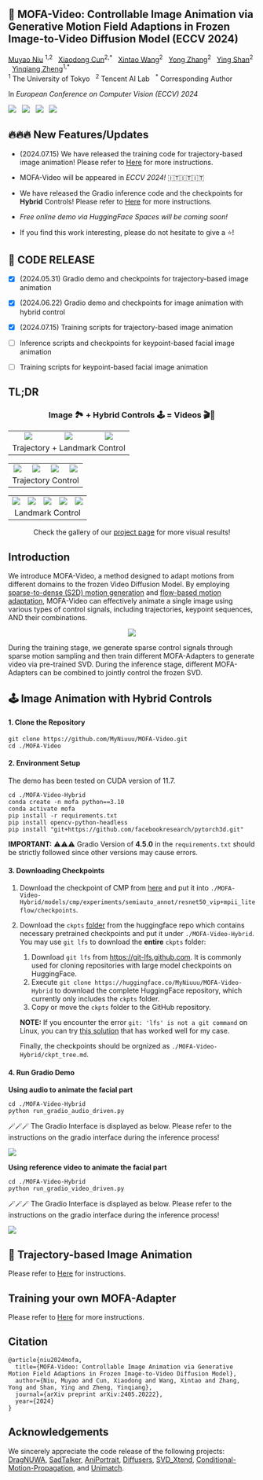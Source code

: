 



  <h2>🦄️ MOFA-Video: Controllable Image Animation via Generative Motion Field Adaptions in Frozen Image-to-Video Diffusion Model (ECCV 2024) </h2>
<div>
    <a href='https://myniuuu.github.io/' target='_blank'>Muyao Niu</a> <sup>1,2</sup> &nbsp;
    <a href='https://vinthony.github.io/academic/' target='_blank'>Xiaodong Cun</a><sup>2,*</sup> &nbsp;
    <a href='https://xinntao.github.io/' target='_blank'>Xintao Wang</a><sup>2</sup> &nbsp;
    <a href='https://yzhang2016.github.io/' target='_blank'>Yong Zhang</a><sup>2</sup> &nbsp; 
    <a href='https://scholar.google.com/citations?user=4oXBp9UAAAAJ&hl=en' target='_blank'>Ying Shan</a><sup>2</sup> &nbsp;
    <a href='https://scholar.google.com/citations?user=JD-5DKcAAAAJ&hl=en' target='_blank'>Yinqiang Zheng</a><sup>1,*</sup> &nbsp;
</div>
<div>
    <sup>1</sup> The University of Tokyo &nbsp; <sup>2</sup> Tencent AI Lab &nbsp; <sup>*</sup> Corresponding Author &nbsp; 
</div>


In *European Conference on Computer Vision (ECCV) 2024*


<a href='https://arxiv.org/abs/2405.20222'><img src='https://img.shields.io/badge/ArXiv-PDF-red'></a> &nbsp; <a href='https://myniuuu.github.io/MOFA_Video'><img src='https://img.shields.io/badge/Project-Page-Green'></a> &nbsp; <a href='https://huggingface.co/MyNiuuu/MOFA-Video-Traj'><img src='https://img.shields.io/badge/🤗 huggingface-MOFA_Traj-blue'></a> &nbsp; <a href='https://huggingface.co/MyNiuuu/MOFA-Video-Hybrid'><img src='https://img.shields.io/badge/🤗 huggingface-MOFA_Hybrid-yellow'></a>



## 🔥🔥🔥 New Features/Updates

- (2024.07.15) We have released the training code for trajectory-based image animation! Please refer to [Here](./Training/README.md) for more instructions.


- MOFA-Video will be appeared in *ECCV 2024!* 🇮🇹🇮🇹🇮🇹
- We have released the Gradio inference code and the checkpoints for **Hybrid** Controls! Please refer to [Here](./MOFA-Video-Hybrid/README.md) for more instructions. 
- *Free online demo via HuggingFace Spaces will be coming soon!*
- If you find this work interesting, please do not hesitate to give a ⭐!

## 📰 CODE RELEASE
- [x] (2024.05.31) Gradio demo and checkpoints for trajectory-based image animation
- [x] (2024.06.22) Gradio demo and checkpoints for image animation with hybrid control
- [x] (2024.07.15) Training scripts for trajectory-based image animation
- [ ] Inference scripts and checkpoints for keypoint-based facial image animation
- [ ] Training scripts for keypoint-based facial image animation



## TL;DR


<div align="center">
  <h3>
    Image 🏞️ + Hybrid Controls 🕹️ = Videos 🎬🍿
  </h3>
</div>


<table align="center">
  <tr>
    <td align="center">
      <img src="assets/teasers/hybrid/input.gif"/>
      <br />
    </td>
    <td align="center">
      <img src="assets/teasers/hybrid/landmark.gif"/>
      <br />
    </td>
    <td align="center">
      <img src="assets/teasers/hybrid/output.gif"/>
      <br />
    </td>
  </tr>
  <tr>
    <td colspan="3" align="center" style="border: none;">
      Trajectory + Landmark Control
    </td>
  </tr>
</table>

<table align="center">
  <tr>
    <td align="center">
      <img src="assets/teasers/traj/input.gif"/>
      <br />
    </td>
    <td align="center">
      <img src="assets/teasers/traj/hint.gif"/>
      <br />
    </td>
    <td align="center">
      <img src="assets/teasers/traj/flow.gif"/>
      <br />
    </td>
    <td align="center">
      <img src="assets/teasers/traj/output.gif"/>
      <br />
    </td>
  </tr>
  <tr>
    <td colspan="4" align="center" style="border: none;">
      Trajectory Control
    </td>
  </tr>
</table>


<table align="center">
  <tr>
    <td align="center">
      <img src="assets/teasers/ldmk/input.gif" />
      <br />
    </td>
    <td align="center">
      <img src="assets/teasers/ldmk/flow.gif" />
      <br />
    </td>
    <td align="center">
      <img src="assets/teasers/ldmk/landmark.gif" />
      <br />
    </td>
    <td align="center">
      <img src="assets/teasers/ldmk/output_ldmk.gif" />
      <br />
    </td>
    <td align="center">
      <img src="assets/teasers/ldmk/output.gif" />
      <br />
    </td>
    <tr>
    <td colspan="5" align="center" style="border: none;">
      Landmark Control
    </td>
  </tr>
  </tr>
</table>


<div align="center">
Check the gallery of our <a href='https://myniuuu.github.io/MOFA_Video' target='_blank'>project page</a> for more visual results!
</div>


## Introduction

We introduce MOFA-Video, a method designed to adapt motions from different domains to the frozen Video Diffusion Model. By employing <u>sparse-to-dense (S2D) motion generation</u> and <u>flow-based motion adaptation</u>, MOFA-Video can effectively animate a single image using various types of control signals, including trajectories, keypoint sequences, AND their combinations.

<p align="center">
  <img src="assets/images/pipeline.png">
</p>

During the training stage, we generate sparse control signals through sparse motion sampling and then train different MOFA-Adapters to generate video via pre-trained SVD. During the inference stage, different MOFA-Adapters can be combined to jointly control the frozen SVD.



## 🕹️ Image Animation with Hybrid Controls

#### 1. Clone the Repository

```
git clone https://github.com/MyNiuuu/MOFA-Video.git
cd ./MOFA-Video
```

#### 2. Environment Setup

The demo has been tested on CUDA version of 11.7.

```
cd ./MOFA-Video-Hybrid
conda create -n mofa python==3.10
conda activate mofa
pip install -r requirements.txt
pip install opencv-python-headless
pip install "git+https://github.com/facebookresearch/pytorch3d.git"
```

**IMPORTANT:** ⚠️⚠️⚠️ Gradio Version of **4.5.0** in the `requirements.txt` should be strictly followed since other versions may cause errors.


#### 3. Downloading Checkpoints

1. Download the checkpoint of CMP from [here](https://huggingface.co/MyNiuuu/MOFA-Video-Hybrid/resolve/main/models/cmp/experiments/semiauto_annot/resnet50_vip%2Bmpii_liteflow/checkpoints/ckpt_iter_42000.pth.tar) and put it into `./MOFA-Video-Hybrid/models/cmp/experiments/semiauto_annot/resnet50_vip+mpii_liteflow/checkpoints`.

2. Download the `ckpts` [folder](https://huggingface.co/MyNiuuu/MOFA-Video-Hybrid/tree/main/ckpts) from the huggingface repo which contains necessary pretrained checkpoints and put it under `./MOFA-Video-Hybrid`. You may use `git lfs` to download the **entire** `ckpts` folder:

    1) Download `git lfs` from https://git-lfs.github.com. It is commonly used for cloning repositories with large model checkpoints on HuggingFace.
    2) Execute `git clone https://huggingface.co/MyNiuuu/MOFA-Video-Hybrid` to download the complete HuggingFace repository, which currently only includes the `ckpts` folder.
    3) Copy or move the `ckpts` folder to the GitHub repository.

    **NOTE:** If you encounter the error `git: 'lfs' is not a git command` on Linux, you can try [this solution](https://github.com/text2cinemagraph/text2cinemagraph/issues/1) that has worked well for my case.

    Finally, the checkpoints should be orgnized as `./MOFA-Video-Hybrid/ckpt_tree.md`. 


#### 4. Run Gradio Demo

**Using audio to animate the facial part**

```
cd ./MOFA-Video-Hybrid
python run_gradio_audio_driven.py
```

🪄🪄🪄 The Gradio Interface is displayed as below. Please refer to the instructions on the gradio interface during the inference process!

<td align="center">
  <img src="assets/images/hybrid_audio.png"/>
</td>

**Using reference video to animate the facial part**

```
cd ./MOFA-Video-Hybrid
python run_gradio_video_driven.py
```

🪄🪄🪄 The Gradio Interface is displayed as below. Please refer to the instructions on the gradio interface during the inference process!

<td align="center">
  <img src="assets/images/hybrid_video.png"/>
</td>


## 💫 Trajectory-based Image Animation 

Please refer to [Here](./MOFA-Video-Traj/README.md) for instructions.


## Training your own MOFA-Adapter

Please refer to [Here](./Training/README.md) for more instructions.



## Citation
```
@article{niu2024mofa,
  title={MOFA-Video: Controllable Image Animation via Generative Motion Field Adaptions in Frozen Image-to-Video Diffusion Model},
  author={Niu, Muyao and Cun, Xiaodong and Wang, Xintao and Zhang, Yong and Shan, Ying and Zheng, Yinqiang},
  journal={arXiv preprint arXiv:2405.20222},
  year={2024}
}
```

## Acknowledgements
We sincerely appreciate the code release of the following projects: [DragNUWA](https://arxiv.org/abs/2308.08089), [SadTalker](https://github.com/OpenTalker/SadTalker), [AniPortrait](https://github.com/Zejun-Yang/AniPortrait), [Diffusers](https://github.com/huggingface/diffusers), [SVD_Xtend](https://github.com/pixeli99/SVD_Xtend), [Conditional-Motion-Propagation](https://github.com/XiaohangZhan/conditional-motion-propagation), and [Unimatch](https://github.com/autonomousvision/unimatch).

